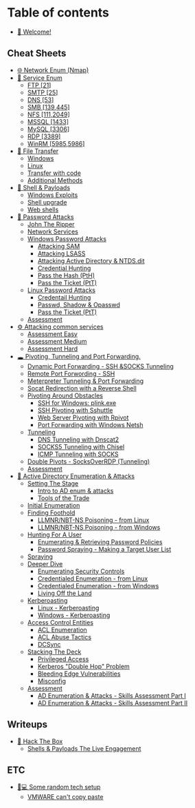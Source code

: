 # Table of contents

* [👋 Welcome!](README.md)

## Cheat Sheets

* [🌐 Network Enum (Nmap)](cheat-sheets/network-enum-nmap.md)
* [🔎 Service Enum](cheat-sheets/service-enum/README.md)
  * [FTP \[21\]](cheat-sheets/service-enum/ftp-21.md)
  * [SMTP \[25\]](cheat-sheets/service-enum/smtp-25.md)
  * [DNS \[53\]](cheat-sheets/service-enum/dns-53.md)
  * [SMB \[139,445\]](cheat-sheets/service-enum/smb-139-445.md)
  * [NFS \[111,2049\]](cheat-sheets/service-enum/nfs-111-2049.md)
  * [MSSQL \[1433\]](cheat-sheets/service-enum/mssql-1433.md)
  * [MySQL \[3306\]](cheat-sheets/service-enum/mysql-3306.md)
  * [RDP \[3389\]](cheat-sheets/service-enum/rdp-3389.md)
  * [WinRM \[5985,5986\]](cheat-sheets/service-enum/winrm-5985-5986.md)
* [📩 File Transfer](cheat-sheets/file-transfer/README.md)
  * [Windows](cheat-sheets/file-transfer/windows.md)
  * [Linux](cheat-sheets/file-transfer/linux.md)
  * [Transfer with code](cheat-sheets/file-transfer/transfer-with-code.md)
  * [Additional Methods](cheat-sheets/file-transfer/additional-methods.md)
* [🐚 Shell & Payloads](cheat-sheets/shell-and-payloads/README.md)
  * [Windows Exploits](cheat-sheets/shell-and-payloads/windows-exploits.md)
  * [Shell upgrade](cheat-sheets/shell-and-payloads/shell-upgrade.md)
  * [Web shells](cheat-sheets/shell-and-payloads/web-shells.md)
* [🔑 Password Attacks](cheat-sheets/password-attacks/README.md)
  * [John The Ripper](cheat-sheets/password-attacks/john-the-ripper.md)
  * [Network Services](cheat-sheets/password-attacks/network-services.md)
  * [Windows Password Attacks](cheat-sheets/password-attacks/windows-password-attacks/README.md)
    * [Attacking SAM](cheat-sheets/password-attacks/windows-password-attacks/attacking-sam.md)
    * [Attacking LSASS](cheat-sheets/password-attacks/windows-password-attacks/attacking-lsass.md)
    * [Attacking Active Directory & NTDS.dit](cheat-sheets/password-attacks/windows-password-attacks/attacking-active-directory-and-ntds.dit.md)
    * [Credential Hunting](cheat-sheets/password-attacks/windows-password-attacks/credential-hunting.md)
    * [Pass the Hash (PtH)](cheat-sheets/password-attacks/windows-password-attacks/pass-the-hash-pth.md)
    * [Pass the Ticket (PtT)](cheat-sheets/password-attacks/windows-password-attacks/pass-the-ticket-ptt.md)
  * [Linux Password Attacks](cheat-sheets/password-attacks/linux-password-attacks/README.md)
    * [Credentail Hunting](cheat-sheets/password-attacks/linux-password-attacks/credentail-hunting.md)
    * [Passwd, Shadow & Opasswd](cheat-sheets/password-attacks/linux-password-attacks/passwd-shadow-and-opasswd.md)
    * [Pass the Ticket (PtT)](cheat-sheets/password-attacks/linux-password-attacks/pass-the-ticket-ptt.md)
  * [Assessment](cheat-sheets/password-attacks/assessment.md)
* [⚙ Attacking common services](cheat-sheets/attacking-common-services/README.md)
  * [Assessment Easy](cheat-sheets/attacking-common-services/assessment-easy.md)
  * [Assessment Medium](cheat-sheets/attacking-common-services/assessment-medium.md)
  * [Assessment Hard](cheat-sheets/attacking-common-services/assessment-hard.md)
* [🕳 Pivoting, Tunneling and Port Forwarding.](cheat-sheets/pivoting-tunneling-and-port-forwarding./README.md)
  * [Dynamic Port Forwarding - SSH \&SOCKS Tunneling](cheat-sheets/pivoting-tunneling-and-port-forwarding./dynamic-port-forwarding-ssh-and-socks-tunneling.md)
  * [Remote Port Forwording - SSH](cheat-sheets/pivoting-tunneling-and-port-forwarding./remote-port-forwording-ssh.md)
  * [Meterpreter Tunneling & Port Forwarding](cheat-sheets/pivoting-tunneling-and-port-forwarding./meterpreter-tunneling-and-port-forwarding.md)
  * [Socat Redirection with a Reverse Shell](cheat-sheets/pivoting-tunneling-and-port-forwarding./socat-redirection-with-a-reverse-shell.md)
  * [Pivoting Around Obstacles](cheat-sheets/pivoting-tunneling-and-port-forwarding./pivoting-around-obstacles/README.md)
    * [SSH for Windows: plink.exe](cheat-sheets/pivoting-tunneling-and-port-forwarding./pivoting-around-obstacles/ssh-for-windows-plink.exe.md)
    * [SSH Pivoting with Sshuttle](cheat-sheets/pivoting-tunneling-and-port-forwarding./pivoting-around-obstacles/ssh-pivoting-with-sshuttle.md)
    * [Web Server Pivoting with Rpivot](cheat-sheets/pivoting-tunneling-and-port-forwarding./pivoting-around-obstacles/web-server-pivoting-with-rpivot.md)
    * [Port Forwarding with Windows Netsh](cheat-sheets/pivoting-tunneling-and-port-forwarding./pivoting-around-obstacles/port-forwarding-with-windows-netsh.md)
  * [Tunneling](cheat-sheets/pivoting-tunneling-and-port-forwarding./tunneling/README.md)
    * [DNS Tunneling with Dnscat2](cheat-sheets/pivoting-tunneling-and-port-forwarding./tunneling/dns-tunneling-with-dnscat2.md)
    * [SOCKS5 Tunneling with Chisel](cheat-sheets/pivoting-tunneling-and-port-forwarding./tunneling/socks5-tunneling-with-chisel.md)
    * [ICMP Tunneling with SOCKS](cheat-sheets/pivoting-tunneling-and-port-forwarding./tunneling/icmp-tunneling-with-socks.md)
  * [Double Pivots - SocksOverRDP (Tunneling)](cheat-sheets/pivoting-tunneling-and-port-forwarding./double-pivots-socksoverrdp-tunneling.md)
  * [Assessment](cheat-sheets/pivoting-tunneling-and-port-forwarding./assessment.md)
* [🌲 Active Directory Enumeration & Attacks](cheat-sheets/active-directory-enumeration-and-attacks/README.md)
  * [Setting The Stage](cheat-sheets/active-directory-enumeration-and-attacks/setting-the-stage/README.md)
    * [Intro to AD enum & attacks](cheat-sheets/active-directory-enumeration-and-attacks/setting-the-stage/intro-to-ad-enum-and-attacks.md)
    * [Tools of the Trade](cheat-sheets/active-directory-enumeration-and-attacks/setting-the-stage/tools-of-the-trade.md)
  * [Initial Enumeration](cheat-sheets/active-directory-enumeration-and-attacks/initial-enumeration.md)
  * [Finding Foothold](cheat-sheets/active-directory-enumeration-and-attacks/finding-foothold/README.md)
    * [LLMNR/NBT-NS Poisoning - from Linux](cheat-sheets/active-directory-enumeration-and-attacks/finding-foothold/llmnr-nbt-ns-poisoning-from-linux.md)
    * [LLMNR/NBT-NS Poisoning - from Windows](cheat-sheets/active-directory-enumeration-and-attacks/finding-foothold/llmnr-nbt-ns-poisoning-from-windows.md)
  * [Hunting For A User](cheat-sheets/active-directory-enumeration-and-attacks/hunting-for-a-user/README.md)
    * [Enumerating & Retrieving Password Policies](cheat-sheets/active-directory-enumeration-and-attacks/hunting-for-a-user/enumerating-and-retrieving-password-policies.md)
    * [Password Spraying - Making a Target User List](cheat-sheets/active-directory-enumeration-and-attacks/hunting-for-a-user/password-spraying-making-a-target-user-list.md)
  * [Spraying](cheat-sheets/active-directory-enumeration-and-attacks/spraying.md)
  * [Deeper Dive](cheat-sheets/active-directory-enumeration-and-attacks/deeper-dive/README.md)
    * [Enumerating Security Controls](cheat-sheets/active-directory-enumeration-and-attacks/deeper-dive/enumerating-security-controls.md)
    * [Credentialed Enumeration - from Linux](cheat-sheets/active-directory-enumeration-and-attacks/deeper-dive/credentialed-enumeration-from-linux.md)
    * [Credentialed Enumeration - from Windows](cheat-sheets/active-directory-enumeration-and-attacks/deeper-dive/credentialed-enumeration-from-windows.md)
    * [Living Off the Land](cheat-sheets/active-directory-enumeration-and-attacks/deeper-dive/living-off-the-land.md)
  * [Kerberoasting](cheat-sheets/active-directory-enumeration-and-attacks/kerberoasting/README.md)
    * [Linux - Kerberoasting](cheat-sheets/active-directory-enumeration-and-attacks/kerberoasting/linux-kerberoasting.md)
    * [Windows - Kerberoasting](cheat-sheets/active-directory-enumeration-and-attacks/kerberoasting/windows-kerberoasting.md)
  * [Access Control Entities](cheat-sheets/active-directory-enumeration-and-attacks/access-control-entities/README.md)
    * [ACL Enumeration](cheat-sheets/active-directory-enumeration-and-attacks/access-control-entities/acl-enumeration.md)
    * [ACL Abuse Tactics](cheat-sheets/active-directory-enumeration-and-attacks/access-control-entities/acl-abuse-tactics.md)
    * [DCSync](cheat-sheets/active-directory-enumeration-and-attacks/access-control-entities/dcsync.md)
  * [Stacking The Deck](cheat-sheets/active-directory-enumeration-and-attacks/stacking-the-deck/README.md)
    * [Privileged Access](cheat-sheets/active-directory-enumeration-and-attacks/stacking-the-deck/privileged-access.md)
    * [Kerberos "Double Hop" Problem](cheat-sheets/active-directory-enumeration-and-attacks/stacking-the-deck/kerberos-double-hop-problem.md)
    * [Bleeding Edge Vulnerabilities](cheat-sheets/active-directory-enumeration-and-attacks/stacking-the-deck/bleeding-edge-vulnerabilities.md)
    * [Misconfig](cheat-sheets/active-directory-enumeration-and-attacks/stacking-the-deck/misconfig.md)
  * [Assessment](cheat-sheets/active-directory-enumeration-and-attacks/assessment/README.md)
    * [AD Enumeration & Attacks - Skills Assessment Part I](cheat-sheets/active-directory-enumeration-and-attacks/assessment/ad-enumeration-and-attacks-skills-assessment-part-i.md)
    * [AD Enumeration & Attacks - Skills Assessment Part II](cheat-sheets/active-directory-enumeration-and-attacks/assessment/ad-enumeration-and-attacks-skills-assessment-part-ii.md)

## Writeups

* [💚 Hack The Box](writeups/hack-the-box/README.md)
  * [Shells & Payloads The Live Engagement](writeups/hack-the-box/shells-and-payloads-the-live-engagement.md)

## ETC

* [🧑💻 Some random tech setup](etc/some-random-tech-setup/README.md)
  * [VMWARE can't copy paste](etc/some-random-tech-setup/vmware-cant-copy-paste.md)
